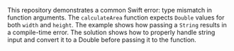 This repository demonstrates a common Swift error: type mismatch in function arguments. The `calculateArea` function expects `Double` values for both `width` and `height`. The example shows how passing a `String` results in a compile-time error.  The solution shows how to properly handle string input and convert it to a Double before passing it to the function.